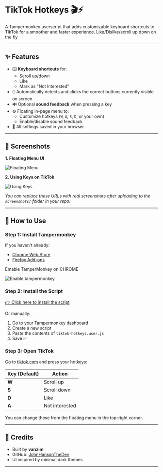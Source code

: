# TikTok Hotkeys 🎬⚡

A Tampermonkey userscript that adds customizable keyboard shortcuts to TikTok for a smoother and faster experience. 
Like/Dislike/scroll up down on the fly

---

## ✨ Features

- ⌨️ **Keyboard shortcuts** for:
  - Scroll up/down
  - Like
  - Mark as "Not Interested"
- 🖱️ Automatically detects and clicks the correct buttons currently visible on screen
- 🔊 Optional **sound feedback** when pressing a key
- ⚙️ Floating in-page menu to:
  - Customize hotkeys (`W`, `A`, `S`, `D`, or your own)
  - Enable/disable sound feedback
- 💾 All settings saved in your browser

---

## 📸 Screenshots

**1. Floating Menu UI**

![Floating Menu](https://raw.githubusercontent.com/JohnHansonTheDev/tik-tok-hotkeys/main/screenshots/menu-ui.png)

**2. Using Keys on TikTok**

![Using Keys](https://raw.githubusercontent.com/JohnHansonTheDev/tik-tok-hotkeys/main/screenshots/in-action.png)

*You can replace these URLs with real screenshots after uploading to the `screenshots/` folder in your repo.*

---

## 🔧 How to Use

### Step 1: Install Tampermonkey

If you haven't already:

- [Chrome Web Store](https://chrome.google.com/webstore/detail/tampermonkey/dhdgffkkebhmkfjojejmpbldmpobfkfo)
- [Firefox Add-ons](https://addons.mozilla.org/en-US/firefox/addon/tampermonkey/)

Emable TamperMonkey on CHROME

![Enable tampermonkey](https://raw.githubusercontent.com/JohnHansonTheDev/tik-tok-hotkeys/main/screenshots/in-action.png)


### Step 2: Install the Script

[👉 Click here to install the script](https://github.com/JohnHansonTheDev/tik-tok-hotkeys/raw/main/tiktok-hotkeys.user.js)

Or manually:

1. Go to your Tampermonkey dashboard
2. Create a new script
3. Paste the contents of `tiktok-hotkeys.user.js`
4. Save ✅

### Step 3: Open TikTok

Go to [tiktok.com](https://tiktok.com) and press your hotkeys:

| Key (Default) | Action            |
|---------------|-------------------|
| **W**         | Scroll up         |
| **S**         | Scroll down       |
| **D**         | Like              |
| **A**         | Not interested    |

You can change these from the floating menu in the top-right corner.

---


## 🙌 Credits

- Built by **vanzim**
- GitHub: [JohnHansonTheDev](https://github.com/JohnHansonTheDev)
- UI inspired by minimal dark themes

---
